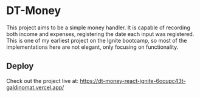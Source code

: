 # DT-Money

This project aims to be a simple money handler. It is capable of recording both income and expenses, registering the date each input was registered. This is one of my earliest project on the Ignite bootcamp, so most of the implementations here are not elegant, only focusing on functionality.

## Deploy

Check out the project live at: https://dt-money-react-ignite-6ocupc43t-galdinomat.vercel.app/
